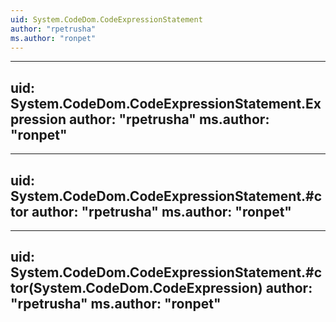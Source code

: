 ```yaml
---
uid: System.CodeDom.CodeExpressionStatement
author: "rpetrusha"
ms.author: "ronpet"
---
```


---
uid: System.CodeDom.CodeExpressionStatement.Expression
author: "rpetrusha"
ms.author: "ronpet"
---

---
uid: System.CodeDom.CodeExpressionStatement.#ctor
author: "rpetrusha"
ms.author: "ronpet"
---

---
uid: System.CodeDom.CodeExpressionStatement.#ctor(System.CodeDom.CodeExpression)
author: "rpetrusha"
ms.author: "ronpet"
---
